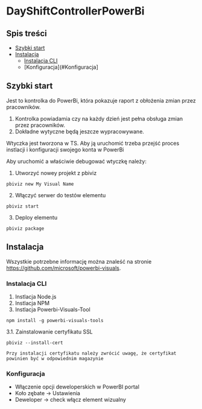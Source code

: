 # DayShiftControllerPowerBi


## Spis treści

- [Szybki start](#Szybki-start)
- [Instalacja](#Instalacja)
    - [Instalacja CLI](#Instalacja-CLI)
    - [Konfiguracja](#Konfiguracja]
    
## Szybki start

Jest to kontrolka do PowerBi, która pokazuje raport z obłożenia zmian przez pracowników. 

  1. Kontrolka powiadamia czy na każdy dzień jest pełna obsługa zmian przez pracowników.
  2. Dokładne wytyczne będą jeszcze wypracowywane.
  
Wtyczka jest tworzona w TS. Aby ją uruchomić trzeba przejść proces instlacji i konfiguracji swojego konta w PowerBi

Aby uruchomić a właściwie debugować wtyczkę należy:

1. Utworzyć nowey projekt z pbiviz
```
pbiviz new My Visual Name
```
2.	Włączyć serwer do testów elementu
```
pbiviz start
```
3.	Deploy elementu
```
pbiviz package
```


## Instalacja

Wszystkie potrzebne informację można znaleść na stronie https://github.com/microsoft/powerbi-visuals. 

### Instalacja CLI

1. Instlacja Node.js
2. Instlacja NPM
3. Instlacja Powerbi-Visuals-Tool  
``` 
npm install -g powerbi-visuals-tools 
```
3.1.	Zainstalowanie certyfikatu SSL  
```
pbiviz --install-cert
```

```
Przy instalacji certyfikatu należy zwrócić uwagę, że certyfikat powinien być w odpowiednim magazynie
```
### Konfiguracja

* Włączenie opcji deweloperskich w PowerBI portal
* Koło zębate -> Ustawienia
* Deweloper -> check włącz element wizualny
 



